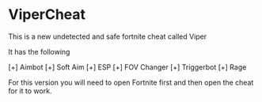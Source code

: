 # ViperCheat
This is a new undetected and safe fortnite cheat called Viper

It has the following

[+] Aimbot
[+] Soft Aim
[+] ESP
[+] FOV Changer
[+] Triggerbot
[+] Rage

For this version you will need to open Fortnite first and then open the cheat for it to work.
